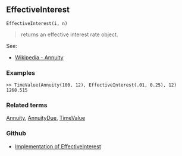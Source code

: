 ## EffectiveInterest

```
EffectiveInterest(i, n)
```

> returns an effective interest rate object.
  

See:
* [Wikipedia - Annuity](https://en.wikipedia.org/wiki/Effective_interest_rate)
 
### Examples

```
>> TimeValue(Annuity(100, 12), EffectiveInterest(.01, 0.25), 12)
1268.515
```

### Related terms 
[Annuity](Annuity.md), [AnnuityDue](AnnuityDue.md), [TimeValue](TimeValue.md)

### Github

* [Implementation of EffectiveInterest](https://github.com/axkr/symja_android_library/blob/master/symja_android_library/matheclipse-core/src/main/java/org/matheclipse/core/builtin/FinancialFunctions.java#L56) 
